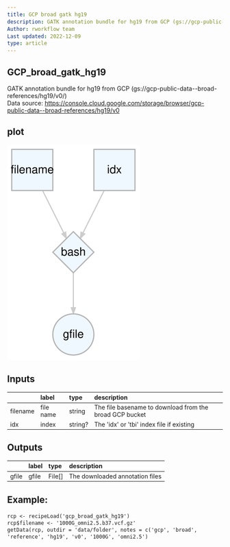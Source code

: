 ```yaml
---
title: GCP broad gatk hg19
description: GATK annotation bundle for hg19 from GCP (gs://gcp-public-data--broad-references/hg19/v0/)
Author: rworkflow team
Last updated: 2022-12-09
type: article
---
```

## GCP_broad_gatk_hg19
GATK annotation bundle for hg19 from GCP (gs://gcp-public-data--broad-references/hg19/v0/)<br>Data source: <https://console.cloud.google.com/storage/browser/gcp-public-data--broad-references/hg19/v0>
## plot
![## GCP_broad_gatk_hg19](/plots/gcp_broad_gatk_hg19.svg)
## Inputs
|         |label     |type    |description                                             |
|:--------|:---------|:-------|:-------------------------------------------------------|
|filename |file name |string  |The file basename to download from the broad GCP bucket |
|idx      |index     |string? |The 'idx' or 'tbi' index file if existing               |
## Outputs
|      |label |type   |description                     |
|:-----|:-----|:------|:-------------------------------|
|gfile |gfile |File[] |The downloaded annotation files |
## Example:
```
rcp <- recipeLoad('gcp_broad_gatk_hg19')
rcp$filename <- '1000G_omni2.5.b37.vcf.gz'
getData(rcp, outdir = 'data/folder', notes = c('gcp', 'broad', 'reference', 'hg19', 'v0', '1000G', 'omni2.5')
```

